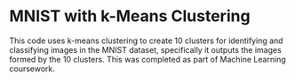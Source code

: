 # MNIST with k-Means Clustering
This code uses k-means clustering to create 10 clusters for identifying and classifying images in the MNIST dataset, specifically it outputs the images formed by the 10 clusters.
This was completed as part of Machine Learning coursework.
